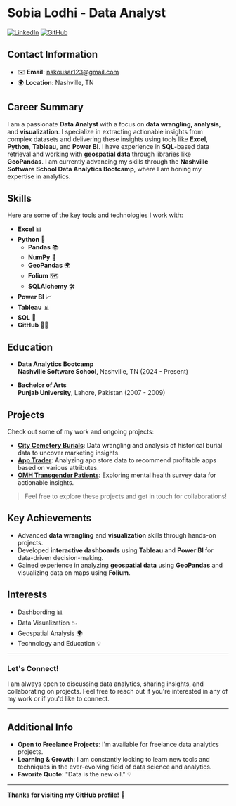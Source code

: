 # Sobia Lodhi - Data Analyst

[![LinkedIn](https://img.shields.io/badge/LinkedIn-Profile-blue)](https://www.linkedin.com)
[![GitHub](https://img.shields.io/badge/GitHub-Profile-black)](https://github.com)

## Contact Information
- ✉️ **Email**: [nskousar123@gmail.com](mailto:nskousar123@gmail.com)
- 🌍 **Location**: Nashville, TN

## Career Summary
I am a passionate **Data Analyst** with a focus on **data wrangling, analysis**, and **visualization**. I specialize in extracting actionable insights from complex datasets and delivering these insights using tools like **Excel**, **Python**, **Tableau**, and **Power BI**. I have experience in **SQL**-based data retrieval and working with **geospatial data** through libraries like **GeoPandas**. I am currently advancing my skills through the **Nashville Software School Data Analytics Bootcamp**, where I am honing my expertise in analytics.

## Skills
Here are some of the key tools and technologies I work with:

- **Excel** 📊
- **Python** 🐍
  - **Pandas** 📚
  - **NumPy** 🔢
  - **GeoPandas** 🌍
  - **Folium** 🗺️
  - **SQLAlchemy** 🛠️
- **Power BI** 📈
- **Tableau** 📊
- **SQL** 🔗
- **GitHub** 🧑‍💻

## Education
- **Data Analytics Bootcamp**  
  **Nashville Software School**, Nashville, TN (2024 - Present)
 
- **Bachelor of Arts**  
  **Punjab University**, Lahore, Pakistan (2007 - 2009)

## Projects
Check out some of my work and ongoing projects:
- **[City Cemetery Burials](#)**: Data wrangling and analysis of historical burial data to uncover marketing insights.
- **[App Trader](#)**: Analyzing app store data to recommend profitable apps based on various attributes.
- **[OMH Transgender Patients](#)**: Exploring mental health survey data for actionable insights.

> Feel free to explore these projects and get in touch for collaborations!

## Key Achievements
- Advanced **data wrangling** and **visualization** skills through hands-on projects.
- Developed **interactive dashboards** using **Tableau** and **Power BI** for data-driven decision-making.
- Gained experience in analyzing **geospatial data** using **GeoPandas** and visualizing data on maps using **Folium**.

## Interests
- Dashbording 📊
- Data Visualization 📉
- Geospatial Analysis 🌍
- Technology and Education 💡

---

### Let's Connect!
I am always open to discussing data analytics, sharing insights, and collaborating on projects. Feel free to reach out if you're interested in any of my work or if you'd like to connect.

---

## Additional Info
- **Open to Freelance Projects**: I'm available for freelance data analytics projects.
- **Learning & Growth**: I am constantly looking to learn new tools and techniques in the ever-evolving field of data science and analytics.
- **Favorite Quote**: "Data is the new oil." 💡

---

**Thanks for visiting my GitHub profile!** 🚀

